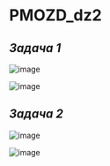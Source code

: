 # PMOZD_dz2

*Задача 1*
-
![image](https://github.com/nesladka/PMOZD_dz2/assets/147166345/6fada424-6834-4dc2-b00f-5533f802f365)

![image](https://github.com/nesladka/PMOZD_dz2/assets/147166345/03c6a99f-d241-4753-b821-b3a4e3b3a0d9)

*Задача 2*
-
![image](https://github.com/nesladka/PMOZD_dz2/assets/147166345/f521a591-3fef-49b6-9a83-71bf9cb17cc3)

![image](https://github.com/nesladka/PMOZD_dz2/assets/147166345/8d8b0a78-2370-4b7d-87ce-bedc7a093163)
